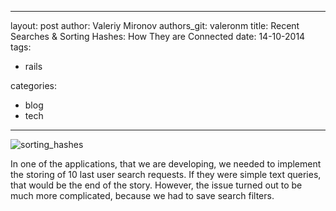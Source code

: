 
---
layout: post
author: Valeriy Mironov
authors_git: valeronm
title: Recent Searches & Sorting Hashes: How They are Connected
date: 14-10-2014
tags:
- rails

categories:
- blog
- tech
---
![sorting_hashes](https://farm4.staticflickr.com/3954/14914812874_021a2414a1.jpg)

In one of the applications, that we are developing, we needed to implement the storing of 10 last user search requests. If they were simple text queries, that would be the end of the story. However, the issue turned out to be much more complicated, because we had to save search filters.

<!--cut-->


